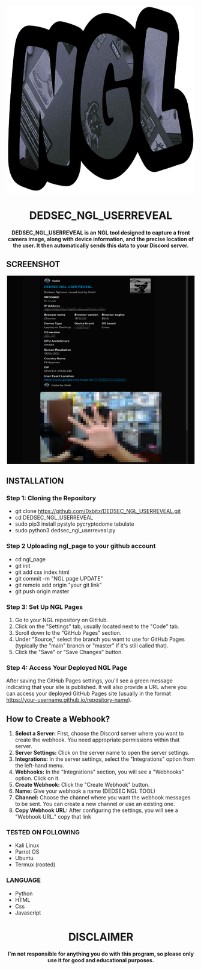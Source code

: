 
<p align="center">
<img src="https://github.com/0xbitx/DEDSEC_NGL_USERREVEAL/blob/main/banner2.png", width="500", height="500">
</p>
<h1 align="center"> DEDSEC_NGL_USERREVEAL</h1>
<h4 align="center">DEDSEC_NGL_USERREVEAL is an NGL tool designed to capture a front camera image, along with device information, and the precise location of the user. It then automatically sends this data to your Discord server.</h4>


## SCREENSHOT 
<p align="center">
<img src="https://github.com/0xbitx/DEDSEC_NGL_USERREVEAL/blob/main/banner.png", width="500", height="500">
</p>

## INSTALLATION 

### Step 1: Cloning the Repository

* git clone https://github.com/0xbitx/DEDSEC_NGL_USERREVEAL.git
* cd DEDSEC_NGL_USERREVEAL
* sudo pip3 install pystyle pycryptodome tabulate
* sudo python3 dedsec_ngl_userreveal.py

### Step 2 Uploading ngl_page to your github account
* cd ngl_page
* git init
* git add css index.html
* git commit -m "NGL page UPDATE"
* git remote add origin "your git link"
* git push origin master

### Step 3: Set Up NGL Pages
  1.  Go to your NGL repository on GitHub.
  2.  Click on the "Settings" tab, usually located next to the "Code" tab.
  3.  Scroll down to the "GitHub Pages" section.
  4.  Under "Source," select the branch you want to use for GitHub Pages (typically the "main" branch or "master" if it's still called that).
  5.  Click the "Save" or "Save Changes" button.

### Step 4: Access Your Deployed NGL Page

After saving the GitHub Pages settings, you'll see a green message indicating that your site is published. It will also provide a URL where you can access your deployed GitHub Pages site (usually in the format https://your-username.github.io/repository-name).


## How to Create a Webhook?
1. **Select a Server:** First, choose the Discord server where you want to create the webhook. You need appropriate permissions within that server.
2. **Server Settings:** Click on the server name to open the server settings.
3. **Integrations:** In the server settings, select the "Integrations" option from the left-hand menu.
4. **Webhooks:** In the "Integrations" section, you will see a "Webhooks" option. Click on it.
5. **Create Webhook:** Click the "Create Webhook" button.
6. **Name:** Give your webhook a name (DEDSEC NGL TOOL)
7. **Channel:** Choose the channel where you want the webhook messages to be sent. You can create a new channel or use an existing one.
8. **Copy Webhook URL:** After configuring the settings, you will see a "Webhook URL." copy that link


### TESTED ON FOLLOWING
* Kali Linux 
* Parrot OS 
* Ubuntu
* Termux (rooted)

### LANGUAGE 
* Python
* HTML
* Css
* Javascript

<h1 align="center"> DISCLAIMER </h1>

<h4 align="center">I'm not responsible for anything you do with this program, so please only use it for good and educational purposes. </h4>
